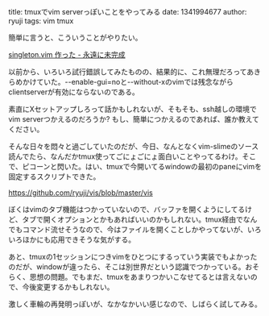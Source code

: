 title: tmuxでvim serverっぽいことをやってみる
date: 1341994677
author: ryuji
tags: vim tmux

簡単に言うと、こういうことがやりたい。

[singleton.vim 作った - 永遠に未完成](http://d.hatena.ne.jp/thinca/20120201/1328099090 "singleton.vim 作った - 永遠に未完成")

以前から、いろいろ試行錯誤してみたものの、結果的に、これ無理だろってあきらめかけていた。--enable-gui=noと--without-xのvimでは残念ながらclientserverが有効にならないのである。

素直にXセットアップしろって話かもしれないが、そもそも、ssh越しの環境でvim serverつかえるのだろうか? もし、簡単につかえるのであれば、誰か教えてください。

そんな日々を悶々と過ごしていたのだが、今日、なんとなくvim-slimeのソース読んでたら、なんだかtmux使ってごにょごにょ面白いことやってるわけ。そこで、ピコーンと閃いた。はい、tmuxで今開いてるwindowの最初のpaneにvimを固定するスクリプトできた。

https://github.com/ryuji/vis/blob/master/vis

ぼくはvimのタブ機能はつかっていないので、バッファを開くようにしてるけど、タブで開くオプションとかもあればいいのかもしれない。tmux経由でなんでもコマンド流せそうなので、今はファイルを開くことしかやってないが、いろいろほかにも応用できそうな気がする。

あと、tmuxの1セッションにつきvimをひとつにするっていう実装でもよかったのだが、windowが違ったら、そこは別世界だという認識でつかっている。おそらく、思想の問題。でもまだ、tmuxをあまりつかいこなせてるとは言えないので、今後変更するかもしれない。

激しく車輪の再発明っぽいが、なかなかいい感じなので、しばらく試してみる。
